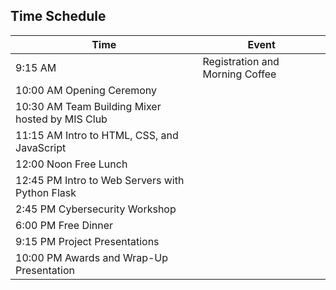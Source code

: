## Time Schedule

| Time | Event |
| ------ | ----------- |
| 9:15 AM |	Registration and Morning Coffee |
| 10:00 AM	Opening Ceremony |
| 10:30 AM	Team Building Mixer hosted by MIS Club |
| 11:15 AM	Intro to HTML, CSS, and JavaScript |
| 12:00 Noon	Free Lunch |
| 12:45 PM	Intro to Web Servers with Python Flask |
| 2:45 PM	Cybersecurity Workshop |
| 6:00 PM	Free Dinner |
| 9:15 PM	Project Presentations |
| 10:00 PM	Awards and Wrap-Up Presentation |

